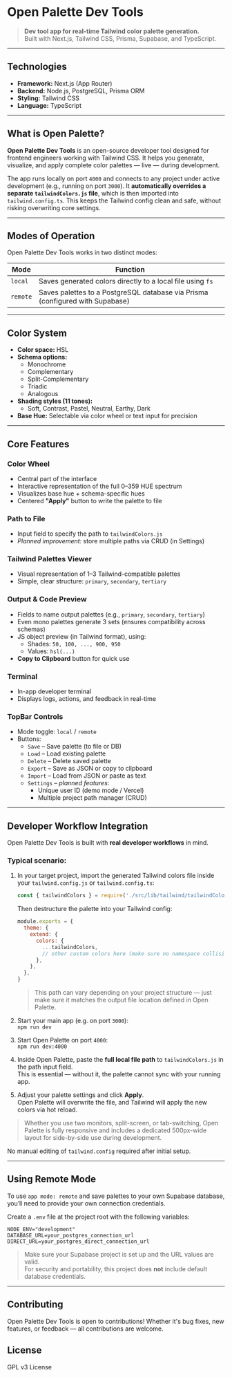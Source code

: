 # Open Palette Dev Tools

> **Dev tool app for real-time Tailwind color palette generation.**  
> Built with Next.js, Tailwind CSS, Prisma, Supabase, and TypeScript.

---

## Technologies

- **Framework:** Next.js (App Router)
- **Backend:** Node.js, PostgreSQL, Prisma ORM
- **Styling:** Tailwind CSS
- **Language:** TypeScript

---

## What is Open Palette?

**Open Palette Dev Tools** is an open-source developer tool designed for frontend engineers working with Tailwind CSS. It helps you generate, visualize, and apply complete color palettes — live — during development.

The app runs locally on port `4000` and connects to any project under active development (e.g., running on port `3000`). It **automatically overrides a separate `tailwindColors.js` file**, which is then imported into `tailwind.config.ts`. This keeps the Tailwind config clean and safe, without risking overwriting core settings.

---

## Modes of Operation

Open Palette Dev Tools works in two distinct modes:

| Mode     | Function                                                                      |
| -------- | ----------------------------------------------------------------------------- |
| `local`  | Saves generated colors directly to a local file using `fs`                    |
| `remote` | Saves palettes to a PostgreSQL database via Prisma (configured with Supabase) |

---

## Color System

- **Color space:** HSL
- **Schema options:**
  - Monochrome
  - Complementary
  - Split-Complementary
  - Triadic
  - Analogous
- **Shading styles (11 tones):**
  - Soft, Contrast, Pastel, Neutral, Earthy, Dark
- **Base Hue:** Selectable via color wheel or text input for precision

---

## Core Features

### Color Wheel

- Central part of the interface
- Interactive representation of the full 0–359 HUE spectrum
- Visualizes base hue + schema-specific hues
- Centered **"Apply"** button to write the palette to file

### Path to File

- Input field to specify the path to `tailwindColors.js`
- _Planned improvement:_ store multiple paths via CRUD (in Settings)

### Tailwind Palettes Viewer

- Visual representation of 1–3 Tailwind-compatible palettes
- Simple, clear structure: `primary`, `secondary`, `tertiary`

### Output & Code Preview

- Fields to name output palettes (e.g., `primary`, `secondary`, `tertiary`)
- Even mono palettes generate 3 sets (ensures compatibility across schemas)
- JS object preview (in Tailwind format), using:
  - Shades: `50, 100, ..., 900, 950`
  - Values: `hsl(...)`
- **Copy to Clipboard** button for quick use

### Terminal

- In-app developer terminal
- Displays logs, actions, and feedback in real-time

### TopBar Controls

- Mode toggle: `local` / `remote`
- Buttons:
  - `Save` – Save palette (to file or DB)
  - `Load` – Load existing palette
  - `Delete` – Delete saved palette
  - `Export` – Save as JSON or copy to clipboard
  - `Import` – Load from JSON or paste as text
  - `Settings` – _planned features_:
    - Unique user ID (demo mode / Vercel)
    - Multiple project path manager (CRUD)

---

## Developer Workflow Integration

Open Palette Dev Tools is built with **real developer workflows** in mind.

### Typical scenario:

1. In your target project, import the generated Tailwind colors file inside your `tailwind.config.js` or `tailwind.config.ts`:

   ```js
   const { tailwindColors } = require('./src/lib/tailwind/tailwindColors')
   ```

   Then destructure the palette into your Tailwind config:

   ```js
   module.exports = {
     theme: {
       extend: {
         colors: {
           ...tailwindColors,
           // other custom colors here (make sure no namespace collisions occur)
         },
       },
     },
   }
   ```

   > This path can vary depending on your project structure — just make sure it matches the output file location defined in Open Palette.

2. Start your main app (e.g. on port `3000`):  
   `npm run dev`

3. Start Open Palette on port `4000`:  
   `npm run dev:4000`

4. Inside Open Palette, paste the **full local file path** to `tailwindColors.js` in the path input field.  
   This is essential — without it, the palette cannot sync with your running app.

5. Adjust your palette settings and click **Apply**.  
   Open Palette will overwrite the file, and Tailwind will apply the new colors via hot reload.

> Whether you use two monitors, split-screen, or tab-switching, Open Palette is fully responsive and includes a dedicated 500px-wide layout for side-by-side use during development.

No manual editing of `tailwind.config` required after initial setup.

---

## Using Remote Mode

To use `app mode: remote` and save palettes to your own Supabase database, you’ll need to provide your own connection credentials.

Create a `.env` file at the project root with the following variables:

```env
NODE_ENV="development"
DATABASE_URL=your_postgres_connection_url
DIRECT_URL=your_postgres_direct_connection_url
```

> Make sure your Supabase project is set up and the URL values are valid.  
> For security and portability, this project does **not** include default database credentials.

---

## Contributing

Open Palette Dev Tools is open to contributions! Whether it's bug fixes, new features, or feedback — all contributions are welcome.

## License

GPL v3 License
